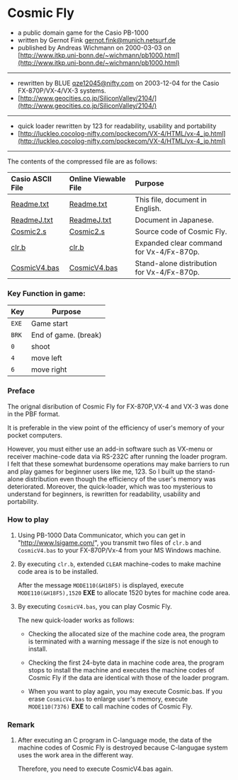 # Cosmic Fly 

 - a public domain game for the Casio PB-1000
 - written by Gernot Fink <gernot.fink@munich.netsurf.de>
 - published by Andreas Wichmann on 2000-03-03 on [http://www.itkp.uni-bonn.de/~wichmann/pb1000.html](http://www.itkp.uni-bonn.de/~wichmann/pb1000.html)

---------------------------------------------------------------
 
 - rewritten by BLUE <qze12045@nifty.com> on 2003-12-04 for the Casio FX-870P/VX-4/VX-3 systems.
 - [http://www.geocities.co.jp/SiliconValley/2104/](http://www.geocities.co.jp/SiliconValley/2104/)

---------------------------------------------------------------

 - quick loader rewritten by 123 for readability, usability and portability
 - [http://luckleo.cocolog-nifty.com/pockecom/VX-4/HTML/vx-4_jp.html](http://luckleo.cocolog-nifty.com/pockecom/VX-4/HTML/vx-4_jp.html)

---------------------------------------------------------------

The contents of the compressed file are as follows:

| Casio ASCII File             | Online Viewable File        |   Purpose                                  |
|:-----------------------------|:----------------------------|:-------------------------------------------|
| [Readme.txt](Readme.txt)     | [Readme.txt](Readme.md)     | This file, document in English.            |
| [ReadmeJ.txt](ReadmeJ.txt)   | [ReadmeJ.txt](ReadmeJ.txt)  | Document in Japanese.                      |
| [Cosmic2.s](Cosmic2.s)       | [Cosmic2.s](Cosmic2.md)     | Source code of Cosmic Fly.                 |
| [clr.b](clr.b)               | [clr.b](clr.md)             | Expanded clear command for Vx-4/Fx-870p.   |
| [CosmicV4.bas](CosmicV4.bas) | [CosmicV4.bas](CosmicV4.md) | Stand-alone distribution for Vx-4/Fx-870p. |

### Key Function in game:

| Key   | Purpose              |
|-------|----------------------|
| `EXE` | Game start           |
 | `BRK` | End of game. (break) |
 | `0`   | shoot                |
 | `4`   | move left            |  
| `6`   | move right           |

### Preface

The orignal disribution of Cosmic Fly for FX-870P,VX-4 and VX-3 was done in the PBF format.

It is preferable in the view point of the efficiency of user's memory of your pocket computers.

However, you must either use an add-in software such as VX-menu or receiver machine-code data via
RS-232C after running the loader program. I felt that these somewhat burdensome operations may make barriers to run
and play games for beginner users like me, 123. So I built up the stand-alone distribution even though the efficiency of
the user's memory was deteriorated. Moreover, the quick-loader, which was too mysterious to understand for beginners,
is rewritten for readability, usability and portability. 

### How to play
1. Using PB-1000 Data Communicator, which you can get in "http://www.lsigame.com/",
   you transmit two files of `clr.b` and `CosmicV4.bas` to your FX-870P/Vx-4
   from your MS Windows machine.

2. By executing `clr.b`, extended `CLEAR` machine-codes to make machine code area is
   to be installed. 
   
   After the message `MODE110(&H18F5)` is displayed, execute `MODE110(&H18F5),1520` **EXE**
   to allocate 1520 bytes for machine code area.

3. By executing `CosmicV4.bas`, you can play Cosmic Fly.

   The new quick-loader works as follows:
   
   - Checking the allocated size of the machine code area, the program is terminated
          with a warning message if the size is not enough to install.

   - Checking the first 24-byte data in machine code area, the program stops to install
     the machine and executes the machine codes of Cosmic Fly if the data are identical
     with those of the loader program.
   
   - When you want to play again, you may execute Cosmic.bas.
     If you erase `CosmicV4.bas` to enlarge user's memory, execute `MODE110(7376)` **EXE**
     to call machine codes of Cosmic Fly.

### Remark

1. After executing an C program in C-language mode, the data of the machine codes
   of Cosmic Fly is destroyed because C-langugae system uses the work area in the different
   way. 

   Therefore, you need to execute CosmicV4.bas again.
            